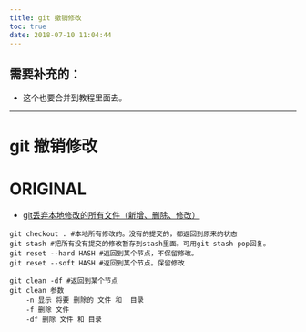 ```yaml
---
title: git 撤销修改
toc: true
date: 2018-07-10 11:04:44
---
```

## 需要补充的：

- 这个也要合并到教程里面去。

---


# git 撤销修改

# ORIGINAL

- [git丢弃本地修改的所有文件（新增、删除、修改）](https://blog.csdn.net/leedaning/article/details/51304690)




```text
git checkout . #本地所有修改的。没有的提交的，都返回到原来的状态
git stash #把所有没有提交的修改暂存到stash里面。可用git stash pop回复。
git reset --hard HASH #返回到某个节点，不保留修改。
git reset --soft HASH #返回到某个节点。保留修改

git clean -df #返回到某个节点
git clean 参数
    -n 显示 将要 删除的 文件 和  目录
    -f 删除 文件
    -df 删除 文件 和 目录
```
